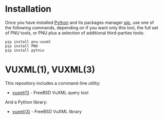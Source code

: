 # Installation
Once you have installed [Python](https://www.python.org/downloads/) and its packages manager [pip](https://pip.pypa.io/en/stable/installation/),
use one of the following commands, depending on if you want only this tool, the full set of PNU tools, or PNU plus a selection of additional third-parties tools:

```
pip install pnu-vuxml
pip install PNU
pip install pytnix
```

# VUXML(1), VUXML(3)

This repository includes a command-line utility:
* [vuxml(1)](https://github.com/HubTou/vuxml/blob/main/VUXML.1.md) - FreeBSD VuXML query tool

And a Python library:
* [vuxml(3)](https://github.com/HubTou/vuxml/blob/main/VUXML.3.md) - FreeBSD VuXML library
